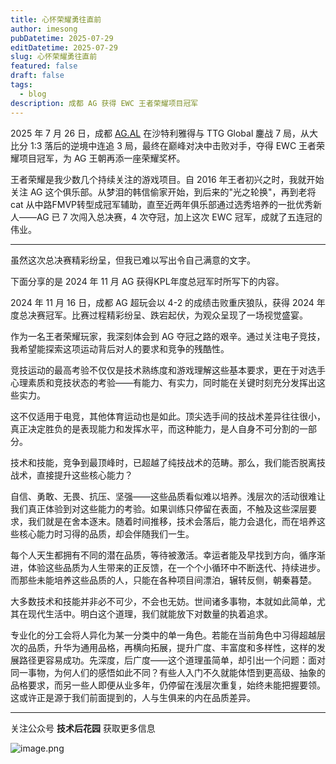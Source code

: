 ```yaml
---
title: 心怀荣耀勇往直前
author: imesong
pubDatetime: 2025-07-29
editDatetime: 2025-07-29
slug: 心怀荣耀勇往直前
featured: false
draft: false
tags:
  - blog
description: 成都 AG 获得 EWC 王者荣耀项目冠军
---
```


2025 年 7 月 26 日，成都 [AG.AL](http://AG.AL) 在沙特利雅得与 TTG Global 鏖战 7 局，从大比分 1:3 落后的逆境中连追 3 局，最终在巅峰对决中击败对手，夺得 EWC 王者荣耀项目冠军，为 AG 王朝再添一座荣耀奖杯。

王者荣耀是我少数几个持续关注的游戏项目。自 2016 年王者初兴之时，我就开始关注 AG 这个俱乐部。从梦泪的韩信偷家开始，到后来的"光之轮换"，再到老将 cat 从中路FMVP转型成冠军辅助，直至近两年俱乐部通过选秀培养的一批优秀新人——AG 已 7 次闯入总决赛，4 次夺冠，加上这次 EWC 冠军，成就了五连冠的伟业。

---

虽然这次总决赛精彩纷呈，但我已难以写出令自己满意的文字。

下面分享的是 2024 年 11 月 AG 获得KPL年度总冠军时所写下的内容。

2024 年 11 月 16 日，成都 AG 超玩会以 4-2 的成绩击败重庆狼队，获得 2024 年度总决赛冠军。比赛过程精彩纷呈、跌宕起伏，为观众呈现了一场视觉盛宴。

作为一名王者荣耀玩家，我深刻体会到 AG 夺冠之路的艰辛。通过关注电子竞技，我希望能探索这项运动背后对人的要求和竞争的残酷性。

竞技运动的最高考验不仅仅是技术熟练度和游戏理解这些基本要求，更在于对选手心理素质和竞技状态的考验——有能力、有实力，同时能在关键时刻充分发挥出这些实力。

这不仅适用于电竞，其他体育运动也是如此。顶尖选手间的技战术差异往往很小，真正决定胜负的是表现能力和发挥水平，而这种能力，是人自身不可分割的一部分。

技术和技能，竞争到最顶峰时，已超越了纯技战术的范畴。那么，我们能否脱离技战术，直接提升这些核心能力？

自信、勇敢、无畏、抗压、坚强——这些品质看似难以培养。浅层次的活动很难让我们真正体验到对这些能力的考验。如果训练只停留在表面，不触及这些深层要求，我们就是在舍本逐末。随着时间推移，技术会落后，能力会退化，而在培养这些核心能力时习得的品质，却会伴随我们一生。

每个人天生都拥有不同的潜在品质，等待被激活。幸运者能及早找到方向，循序渐进，体验这些品质为人生带来的正反馈，在一个个小循环中不断迭代、持续进步。而那些未能培养这些品质的人，只能在各种项目间漂泊，辗转反侧，朝秦暮楚。

大多数技术和技能并非必不可少，不会也无妨。世间诸多事物，本就如此简单，尤其在现代生活中。明白这个道理，我们就能放下对数量的执着追求。

专业化的分工会将人异化为某一分类中的单一角色。若能在当前角色中习得超越层次的品质，升华为通用品格，再横向拓展，提升广度、丰富度和多样性，这样的发展路径更容易成功。先深度，后广度——这个道理虽简单，却引出一个问题：面对同一事物，为何人们的感悟如此不同？有些人入门不久就能体悟到更高级、抽象的品格要求，而另一些人即便从业多年，仍停留在浅层次重复，始终未能把握要领。这或许正是源于我们前面提到的，人与生俱来的内在品质差异。

---

关注公众号 **技术后花园** 获取更多信息

![image.png](https://img.imesong.com/file/9e0dc4dc2d2acd363d535.png)
